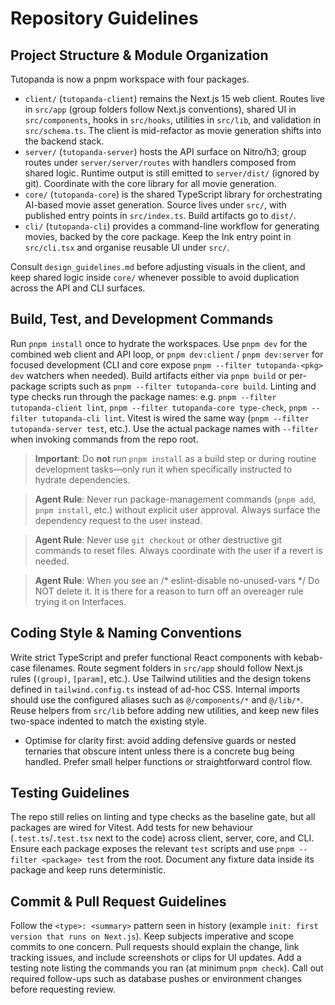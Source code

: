 # Repository Guidelines

## Project Structure & Module Organization
Tutopanda is now a pnpm workspace with four packages.
- `client/` (`tutopanda-client`) remains the Next.js 15 web client. Routes live in `src/app` (group folders follow Next.js conventions), shared UI in `src/components`, hooks in `src/hooks`, utilities in `src/lib`, and validation in `src/schema.ts`. The client is mid-refactor as movie generation shifts into the backend stack.
- `server/` (`tutopanda-server`) hosts the API surface on Nitro/h3; group routes under `server/server/routes` with handlers composed from shared logic. Runtime output is still emitted to `server/dist/` (ignored by git). Coordinate with the core library for all movie generation.
- `core/` (`tutopanda-core`) is the shared TypeScript library for orchestrating AI-based movie asset generation. Source lives under `src/`, with published entry points in `src/index.ts`. Build artifacts go to `dist/`.
- `cli/` (`tutopanda-cli`) provides a command-line workflow for generating movies, backed by the core package. Keep the Ink entry point in `src/cli.tsx` and organise reusable UI under `src/`.

Consult `design_guidelines.md` before adjusting visuals in the client, and keep shared logic inside `core/` whenever possible to avoid duplication across the API and CLI surfaces.

## Build, Test, and Development Commands
Run `pnpm install` once to hydrate the workspaces. Use `pnpm dev` for the combined web client and API loop, or `pnpm dev:client` / `pnpm dev:server` for focused development (CLI and core expose `pnpm --filter tutopanda-<pkg> dev` watchers when needed). Build artifacts either via `pnpm build` or per-package scripts such as `pnpm --filter tutopanda-core build`. Linting and type checks run through the package names: e.g. `pnpm --filter tutopanda-client lint`, `pnpm --filter tutopanda-core type-check`, `pnpm --filter tutopanda-cli lint`. Vitest is wired the same way (`pnpm --filter tutopanda-server test`, etc.). Use the actual package names with `--filter` when invoking commands from the repo root.

> **Important**: Do **not** run `pnpm install` as a build step or during routine development tasks—only run it when specifically instructed to hydrate dependencies.

> **Agent Rule**: Never run package-management commands (`pnpm add`, `pnpm install`, etc.) without explicit user approval. Always surface the dependency request to the user instead.

> **Agent Rule**: Never use `git checkout` or other destructive git commands to reset files. Always coordinate with the user if a revert is needed.

> **Agent Rule**: When you see an /* eslint-disable no-unused-vars */ Do NOT delete it. It is there for a reason to turn off an overeager rule trying it on Interfaces.

## Coding Style & Naming Conventions
Write strict TypeScript and prefer functional React components with kebab-case filenames. Route segment folders in `src/app` should follow Next.js rules (`(group)`, `[param]`, etc.). Use Tailwind utilities and the design tokens defined in `tailwind.config.ts` instead of ad-hoc CSS. Internal imports should use the configured aliases such as `@/components/*` and `@/lib/*`. Reuse helpers from `src/lib` before adding new utilities, and keep new files two-space indented to match the existing style.

- Optimise for clarity first: avoid adding defensive guards or nested ternaries that obscure intent unless there is a concrete bug being handled. Prefer small helper functions or straightforward control flow.

## Testing Guidelines
The repo still relies on linting and type checks as the baseline gate, but all packages are wired for Vitest. Add tests for new behaviour (`.test.ts`/`.test.tsx` next to the code) across client, server, core, and CLI. Ensure each package exposes the relevant `test` scripts and use `pnpm --filter <package> test` from the root. Document any fixture data inside its package and keep runs deterministic.

## Commit & Pull Request Guidelines
Follow the `<type>: <summary>` pattern seen in history (example `init: first version that runs on Next.js`). Keep subjects imperative and scope commits to one concern. Pull requests should explain the change, link tracking issues, and include screenshots or clips for UI updates. Add a testing note listing the commands you ran (at minimum `pnpm check`). Call out required follow-ups such as database pushes or environment changes before requesting review.
